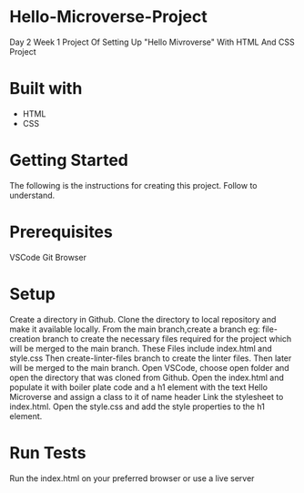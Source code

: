 # Hello-Microverse-Project
Day 2 Week 1 Project Of Setting Up "Hello Mivroverse" With HTML And CSS Project

# Built with
<ul>
<li>HTML</li>
<li>CSS</li>
</ul>

# Getting Started
The following is the instructions for creating this project. Follow to understand.

# Prerequisites
VSCode
Git
Browser
 # Setup
Create a directory in Github. 
Clone the directory to local repository and make it available locally.
From the main branch,create a branch eg:  file-creation branch  to create the necessary files required for the project which will be merged to the main branch. These Files include index.html and style.css
Then create-linter-files branch  to create the linter files. Then later will be merged to the main branch.
Open VSCode, choose open folder and open the directory that was cloned from Github.
Open the index.html and populate it with boiler plate code and a h1 element with the text Hello Microverse and assign a class to it of name header
Link the stylesheet to index.html.
Open the style.css and add the style properties to the h1 element.

# Run Tests
Run the index.html on your preferred browser or use a live server
